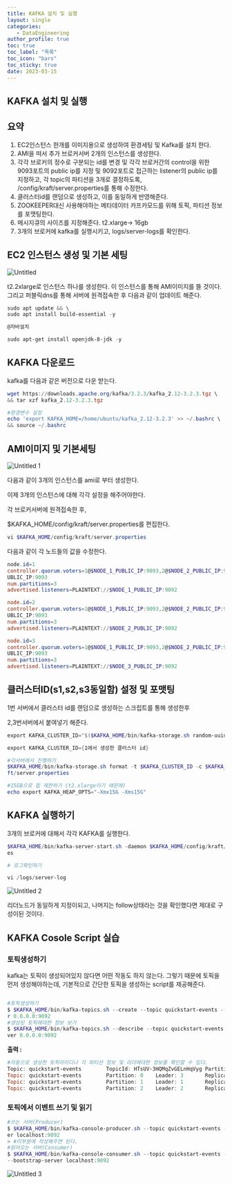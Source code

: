 ```yaml
---
title: KAFKA 설치 및 실행
layout: single
categories: 
   - DataEngineering
author_profile: true
toc: true
toc_label: "목록"
toc_icon: "bars"
toc_sticky: true
date: 2023-03-15
---
```


## KAFKA 설치 및 실행

## 요약

1. EC2인스턴스 한개를 이미지용으로 생성하여 환경세팅 및 Kafka를 설치 한다.
2. AMI을 떠서 추가 브로커서버 2개의 인스턴스를 생성한다.
3. 각각 브로커의 정수로 구분되는 id를 변경 및 각각 브로커간의 control을 위한 9093포트의 public ip를 지정 및 9092포트로 접근하는 listener의 public ip를 지정하고, 각 topic의 파티션을 3개로 결정하도록, /config/kraft/server.properties를 통해 수정한다.
4. 클러스터id를 랜덤으로 생성하고, 이를 동일하게 반영해준다.
5. ZOOKEEPER대신 사용해야하는 메타데이터 카프카모드를 위해 토픽, 파티션 정보를 포맷팅한다.
6. 메시지큐의 사이즈를 지정해준다. t2.xlarge→ 16gb
7. 3개의 브로커에 kafka를 실행시키고, logs/server-logs를 확인한다.

## EC2 인스턴스 생성 및 기본 세팅

![Untitled](https://user-images.githubusercontent.com/56438131/225294510-547ccfca-bc6c-4e41-b978-83717f6d5632.png)

t2.2xlarge로 인스턴스 하나를 생성한다. 이 인스턴스를 통해 AMI이미지를 뜰 것이다. 그리고 퍼블릭dns를 통해 서버에 원격접속한 후 다음과 같이 업데이트 해준다.

```powershell
sudo apt update && \
sudo apt install build-essential -y

@자바설치

sudo apt-get install openjdk-8-jdk -y
```

## KAFKA 다운로드

kafka를 다음과 같은 버전으로 다운 받는다.

```powershell
wget https://downloads.apache.org/kafka/3.2.3/kafka_2.12-3.2.3.tgz \
&& tar xzf kafka_2.12-3.2.3.tgz

#환경변수 설정
echo 'export KAFKA_HOME=/home/ubuntu/kafka_2.12-3.2.3' >> ~/.bashrc \
&& source ~/.bashrc
```

## AMI이미지 및 기본세팅

![Untitled 1](https://user-images.githubusercontent.com/56438131/225294594-88aac203-156f-405b-8f89-fc510e0e5080.png)

다음과 같이 3개의 인스턴스를 ami로 부터 생성한다.

이제 3개의 인스턴스에 대해 각각 설정을 해주어야한다.

각 브로커서버에 원격접속한 후, 

$KAFKA_HOME/config/kraft/server.properties를 편집한다.

```powershell
vi $KAFKA_HOME/config/kraft/server.properties
```

다음과 같이 각 노드들의 값을 수정한다. 

```powershell
node.id=1
controller.quorum.voters=1@$NODE_1_PUBLIC_IP:9093,2@$NODE_2_PUBLIC_IP:9093,3@$NODE_3_P
UBLIC_IP:9093
num.partitions=3
advertised.listeners=PLAINTEXT://$NODE_1_PUBLIC_IP:9092

node.id=2
controller.quorum.voters=1@$NODE_1_PUBLIC_IP:9093,2@$NODE_2_PUBLIC_IP:9093,3@$NODE_3_P
UBLIC_IP:9093
num.partitions=3
advertised.listeners=PLAINTEXT://$NODE_2_PUBLIC_IP:9092

node.id=3
controller.quorum.voters=1@$NODE_1_PUBLIC_IP:9093,2@$NODE_2_PUBLIC_IP:9093,3@$NODE_3_P
UBLIC_IP:9093
num.partitions=3
advertised.listeners=PLAINTEXT://$NODE_3_PUBLIC_IP:9092
```

## 클러스터ID(s1,s2,s3동일함) 설정 및 포맷팅

1번 서버에서 클러스터 id를 랜덤으로 생성하는 스크립트를 통해 생성한후

2,3번서버에서 붙여넣기 해준다.

```powershell
export KAFKA_CLUSTER_ID="$($KAFKA_HOME/bin/kafka-storage.sh random-uuid)"

export KAFKA_CLUSTER_ID={1에서 생성한 클러스터 id}

#각서버에서 진행하기
$KAFKA_HOME/bin/kafka-storage.sh format -t $KAFKA_CLUSTER_ID -c $KAFKA_HOME/config/kra
ft/server.properties

#15GB으로 힙 제한하기 (t2.xlarge이기 때문에)
echo export KAFKA_HEAP_OPTS="-Xmx15G -Xms15G"
```

## KAFKA 실행하기

3개의 브로커에 대해서 각각 KAFKA를 실행한다.

```powershell
$KAFKA_HOME/bin/kafka-server-start.sh -daemon $KAFKA_HOME/config/kraft/server.properti
es

# 로그확인하기

vi /logs/server-log
```

![Untitled 2](https://user-images.githubusercontent.com/56438131/225294673-e2f5c242-669d-40ec-9c68-96606d751b56.png)

리더노드가 동일하게 지정이되고, 나머지는 follow상태라는 것을 확인했다면 제대로 구성이된 것이다.

## KAFKA Cosole Script 실습

### 토픽생성하기

kafka는 토픽이 생성되어있지 않다면 어떤 작동도 하지 않는다. 그렇기 때문에 토픽을 먼저 생성해야하는데, 기본적으로 간단한 토픽을 생성하는 script를 제공해준다.

```powershell

#토픽생성하기
$ $KAFKA_HOME/bin/kafka-topics.sh --create --topic quickstart-events --bootstrap-serve
r 0.0.0.0:9092
#생성된 토픽에대한 정보 보기
$ $KAFKA_HOME/bin/kafka-topics.sh --describe --topic quickstart-events --bootstrap-ser
ver 0.0.0.0:9092
```

**출력 :**

```powershell
#자동으로 생성한 토픽아이디나 각 파티션 정보 및 리더에대한 정보를 확인할 수 있다.
Topic: quickstart-events        TopicId: HTsUV-3HQMqZvGELnHqVyg Partition       Count: 3        ReplicationFactor: 1    Configs: segment.bytes=1073741824
Topic: quickstart-events        Partition: 0    Leader: 3       Replicas: 3      Isr: 3
Topic: quickstart-events        Partition: 1    Leader: 1       Replicas: 1      Isr: 1
Topic: quickstart-events        Partition: 2    Leader: 2       Replicas: 2      Isr: 2
```

### 토픽에서 이벤트 쓰기 및 읽기

```powershell
#쓰는 서버(Producer)
$ $KAFKA_HOME/bin/kafka-console-producer.sh --topic quickstart-events --bootstrap-serv
er localhost:9092
> #이부분에 작성해주면 된다.
#읽어오는 서버(Consumer)
$ $KAFKA_HOME/bin/kafka-console-consumer.sh --topic quickstart-events --from-beginning
--bootstrap-server localhost:9092
```

![Untitled 3](https://user-images.githubusercontent.com/56438131/225294733-a009ac78-7502-424d-9b7e-1c9c0c68bdd4.png)